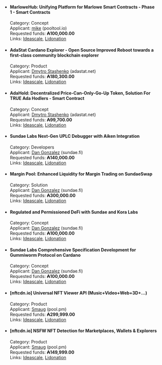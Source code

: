 * #### MarloweHub: Unifying Platform for Marlowe Smart Contracts - Phase 1 - Smart Contracts
  Category: Concept  
  Applicant: [mike](https://cardano.ideascale.com/c/profile/128072) (pooltool.io)  
  Requested funds: **₳100,000.00**  
  Links: [Ideascale](https://cardano.ideascale.com/c/idea/111693), [Lidonation](https://www.lidonation.com/en/proposals/marlowehub-unifying-platform-for-marlowe-smart-contracts-phase-1-smart-contracts-f11)  

* #### AdaStat Cardano Explorer - Open Source Improved Reboot towards a first-class community blockchain explorer
  Category: Product  
  Applicant: [Dmytro Stashenko](https://cardano.ideascale.com/c/profile/128371) (adastat.net)  
  Requested funds: **₳180,300.00**  
  Links: [Ideascale](https://cardano.ideascale.com/c/idea/112452), [Lidonation](https://www.lidonation.com/en/proposals/adastat-cardano-explorer-open-source-improved-reboot-towards-a-first-class-community-blockchain-explorer-f11)  

* #### AdaHold: Decentralized Price-Can-Only-Go-Up Token, Solution For TRUE Ada Hodlers - Smart Contract
  Category: Concept  
  Applicant: [Dmytro Stashenko](https://cardano.ideascale.com/c/profile/128371) (adastat.net)  
  Requested funds: **₳99,700.00**  
  Links: [Ideascale](https://cardano.ideascale.com/c/idea/111587), [Lidonation](https://www.lidonation.com/en/proposals/adahold-decentralized-price-can-only-go-up-token-solution-for-true-ada-hodlers-smart-contract-f11)

* #### Sundae Labs Next-Gen UPLC Debugger with Aiken Integration
  Category: Developers  
  Applicant: [Dan Gonzalez](https://cardano.ideascale.com/c/profile/190528) (sundae.fi)  
  Requested funds: **₳140,000.00**  
  Links: [Ideascale](https://cardano.ideascale.com/c/idea/113759), [Lidonation](https://www.lidonation.com/en/proposals/sundae-labs-next-gen-uplc-debugger-with-aiken-integration-f11)

* #### Margin Pool: Enhanced Liquidity for Margin Trading on SundaeSwap
  Category: Solution  
  Applicant: [Dan Gonzalez](https://cardano.ideascale.com/c/profile/190528) (sundae.fi)  
  Requested funds: **₳300,000.00**  
  Links: [Ideascale](https://cardano.ideascale.com/c/idea/113762), [Lidonation](https://www.lidonation.com/en/proposals/margin-pool-enhanced-liquidity-for-margin-trading-on-sundaeswap-f11)

* #### Regulated and Permissioned DeFi with Sundae and Kora Labs
  Category: Concept  
  Applicant: [Dan Gonzalez](https://cardano.ideascale.com/c/profile/190528) (sundae.fi)  
  Requested funds: **₳100,000.00**  
  Links: [Ideascale](https://cardano.ideascale.com/c/idea/113756), [Lidonation](https://www.lidonation.com/en/proposals/regulated-and-permissioned-defi-with-sundae-and-kora-labs-f11)

* #### Sundae Labs Comprehensive Specification Development for Gummiworm Protocol on Cardano
  Category: Concept  
  Applicant: [Dan Gonzalez](https://cardano.ideascale.com/c/profile/190528) (sundae.fi)  
  Requested funds: **₳100,000.00**  
  Links: [Ideascale](https://cardano.ideascale.com/c/idea/113760), [Lidonation](https://www.lidonation.com/en/proposals/sundae-labs-comprehensive-specification-development-for-gummiworm-protocol-on-cardano-f11)

* #### [nftcdn.io] Universal NFT Viewer API (Music+Video+Web+3D+…)
  Category: Product  
  Applicant: [Smaug](https://cardano.ideascale.com/c/profile/129977) (pool.pm)  
  Requested funds: **₳299,999.00**  
  Links: [Ideascale](https://cardano.ideascale.com/c/idea/114428), [Lidonation](https://www.lidonation.com/en/proposals/nftcdnio-universal-nft-viewer-api-musicvideoweb3d-f11)
  
* #### [nftcdn.io] NSFW NFT Detection for Marketplaces, Wallets & Explorers
  Category: Product  
  Applicant: [Smaug](https://cardano.ideascale.com/c/profile/129977) (pool.pm)  
  Requested funds: **₳149,999.00**  
  Links: [Ideascale](https://cardano.ideascale.com/c/idea/114408), [Lidonation](https://www.lidonation.com/en/proposals/nftcdnio-nsfw-nft-detection-for-marketplaces-wallets-explorers-f11)
